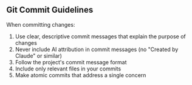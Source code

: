 
## Git Commit Guidelines

When committing changes:

1. Use clear, descriptive commit messages that explain the purpose of changes
2. Never include AI attribution in commit messages (no "Created by Claude" or similar)
3. Follow the project's commit message format
4. Include only relevant files in your commits
5. Make atomic commits that address a single concern